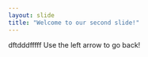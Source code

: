 ```yaml
---
layout: slide
title: "Welcome to our second slide!"
---
```

dftdddfffff
Use the left arrow to go back!
